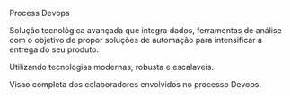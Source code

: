Process Devops

Solução tecnológica avançada que integra dados, ferramentas de análise com o objetivo de propor soluções de automação para intensificar a entrega do seu produto.

Utilizando tecnologias modernas, robusta e escalaveis.

Visao completa dos colaboradores envolvidos no processo Devops.

